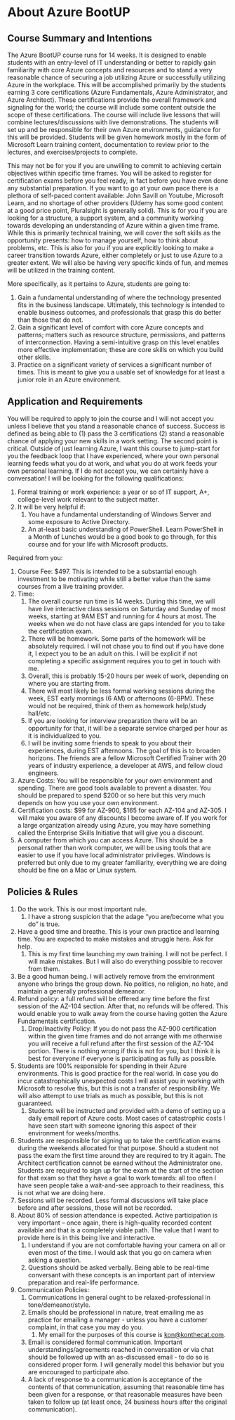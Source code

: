 # About Azure BootUP
## Course Summary and Intentions

The Azure BootUP course runs for 14 weeks. It is designed to enable students with an entry-level of IT understanding or better to rapidly gain familiarity with core Azure concepts and resources and to stand a very reasonable chance of securing a job utilizing Azure or successfully utilizing Azure in the workplace. This will be accomplished primarily by the students earning 3 core certifications (Azure Fundamentals, Azure Administrator, and Azure Architect). These certifications provide the overall framework and signaling for the world; the course will include some content outside the scope of these certifications. The course will include live lessons that will combine lectures/discussions with live demonstrations. The students will set up and be responsible for their own Azure environments, guidance for this will be provided. Students will be given homework mostly in the form of Microsoft Learn training content, documentation to review prior to the lectures, and exercises/projects to complete.

This may not be for you if you are unwilling to commit to achieving certain objectives within specific time frames. You will be asked to register for certification exams before you feel ready, in fact before you have even done any substantial preparation. If you want to go at your own pace there is a plethora of self-paced content available: John Savill on Youtube, Microsoft Learn, and no shortage of other providers (Udemy has some good content at a good price point, Pluralsight is generally solid). 
This is for you if you are looking for a structure, a support system, and a community working towards developing an understanding of Azure within a given time frame. While this is primarily technical training, we will cover the soft skills as the opportunity presents: how to manage yourself, how to think about problems, etc. This is also for you if you are explicitly looking to make a career transition towards Azure, either completely or just to use Azure to a greater extent. We will also be having very specific kinds of fun, and memes will be utilized in the training content.

More specifically, as it pertains to Azure, students are going to: 
1.	Gain a fundamental understanding of where the technology presented fits in the business landscape. Ultimately, this technology is intended to enable business outcomes, and professionals that grasp this do better than those that do not. 
2.	Gain a significant level of comfort with core Azure concepts and patterns; matters such as resource structure, permissions, and patterns of interconnection. Having a semi-intuitive grasp on this level enables more effective implementation; these are core skills on which you build other skills. 
3.	Practice on a significant variety of services a significant number of times. This is meant to give you a usable set of knowledge for at least a junior role in an Azure environment.

## Application and Requirements
You will be required to apply to join the course and I will not accept you unless I believe that you stand a reasonable chance of success. Success is defined as being able to (1) pass the 3 certifications (2) stand a reasonable chance of applying your new skills in a work setting. The second point is critical. Outside of just learning Azure, I want this course to jump-start for you the feedback loop that I have experienced, where your own personal learning feeds what you do at work, and what you do at work feeds your own personal learning. If I do not accept you, we can certainly have a conversation!
I will be looking for the following qualifications:
1.	Formal training or work experience: a year or so of IT support, A+, college-level work relevant to the subject matter.
2.	It will be very helpful if: 
    1.	You have a fundamental understanding of Windows Server and some exposure to Active Directory. 
    2.	An at-least basic understanding of PowerShell. Learn PowerShell in a Month of Lunches would be a good book to go through, for this course and for your life with Microsoft products.

Required from you: 
1.	Course Fee: $497. This is intended to be a substantial enough investment to be motivating while still a better value than the same courses from a live training provider.
2.	Time:
    1.	The overall course run time is 14 weeks. During this time, we will have live interactive class sessions on Saturday and Sunday of most weeks, starting at 9AM EST and running for 4 hours at most. The weeks when we do not have class are gaps intended for you to take the certification exam.
    2.	There will be homework. Some parts of the homework will be absolutely required. I will not chase you to find out if you have done it, I expect you to be an adult on this. I will be explicit if not completing a specific assignment requires you to get in touch with me. 
    3.	Overall, this is probably 15-20 hours per week of work, depending on where you are starting from.
    4.	There will most likely be less formal working sessions during the week, EST early mornings (6 AM) or afternoons (6-8PM). These would not be required, think of them as homework help/study hall/etc. 
    5.	If you are looking for interview preparation there will be an opportunity for that, it will be a separate service charged per hour as it is individualized to you.
    6.  I will be inviting some friends to speak to you about their experiences, during EST afternoons. The goal of this is to broaden horizons. The friends are a fellow Microsoft Certified Trainer with 20 years of industry experience, a developer at AWS, and fellow cloud engineers.  
3.	Azure Costs: You will be responsible for your own environment and spending. There are good tools available to prevent a disaster. You should be prepared to spend $200 or so here but this very much depends on how you use your own environment.
4.	Certification costs: $99 for AZ-900, $165 for each AZ-104 and AZ-305. I will make you aware of any discounts I become aware of. If you work for a large organization already using Azure, you may have something called the Enterprise Skills Initiative that will give you a discount.
5.  A computer from which you can access Azure. This should be a personal rather than work computer, we will be using tools that are easier to use if you have local administrator privileges. Windows is preferred but only due to my greater familiarity, everything we are doing should be fine on a Mac or Linux system. 
 
## Policies & Rules
1.	Do the work. This is our most important rule.
    1.	I have a strong suspicion that the adage “you are/become what you do” is true.  
2.	Have a good time and breathe. This is your own practice and learning time. You are expected to make mistakes and struggle here. Ask for help. 
    1.	This is my first time launching my own training. I will not be perfect. I will make mistakes. But I will also do everything possible to recover from them. 
3.	Be a good human being. I will actively remove from the environment anyone who brings the group down. No politics, no religion, no hate, and maintain a generally professional demeanor. 
4.	Refund policy: a full refund will be offered any time before the first session of the AZ-104 section. After that, no refunds will be offered. This would enable you to walk away from the course having gotten the Azure Fundamentals certification. 
    1.	Drop/Inactivity Policy: If you do not pass the AZ-900 certification within the given time frames and do not arrange with me otherwise you will receive a full refund after the first session of the AZ-104 portion. There is nothing wrong if this is not for you, but I think it is best for everyone if everyone is participating as fully as possible. 
5.	Students are 100% responsible for spending in their Azure environments. This is good practice for the real world. In case you do incur catastrophically unexpected costs I will assist you in working with Microsoft to resolve this, but this is not a transfer of responsibility. We will also attempt to use trials as much as possible, but this is not guaranteed.
    1.	Students will be instructed and provided with a demo of setting up a daily email report of Azure costs. Most cases of catastrophic costs I have seen start with someone ignoring this aspect of their environment for weeks/months. 
6.	Students are responsible for signing up to take the certification exams during the weekends allocated for that purpose. Should a student not pass the exam the first time around they are required to try it again. The Architect certification cannot be earned without the Administrator one. Students are required to sign up for the exam at the start of the section for that exam so that they have a goal to work towards: all too often I have seen people take a wait-and-see approach to their readiness, this is not what we are doing here. 
7.	Sessions will be recorded. Less formal discussions will take place before and after sessions, those will not be recorded. 
8.	About 80% of session attendance is expected. Active participation is very important – once again, there is high-quality recorded content available and that is a completely viable path. The value that I want to provide here is in this being live and interactive. 
    1.	I understand if you are not comfortable having your camera on all or even most of the time. I would ask that you go on camera when asking a question. 
    2.	Questions should be asked verbally. Being able to be real-time conversant with these concepts is an important part of interview preparation and real-life performance.
9. Communication Policies:
    1. Communications in general ought to be relaxed-professional in tone/demeanor/style.
    2. Emails should be professional in nature, treat emailing me as practice for emailing a manager - unless you have a customer complaint, in that case you may do you.
        1. My email for the purposes of this course is kon@konthecat.com.
    3. Email is considered formal communication. Important understandings/agreements reached in conversation or via chat should be followed up with an as-discussed email - to do so is considered proper form. I will generally model this behavior but you are encouraged to participate also. 
    4. A lack of response to a communication is acceptance of the contents of that communication, assuming that reasonable time has been given for a response, or that reasonable measures have been taken to follow up (at least once, 24 business hours after the original communication). 